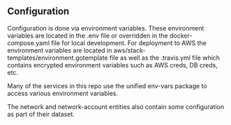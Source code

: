 ## Configuration

Configuration is done via environment variables.
These environment variables are located in the .env file or overridden in the docker-compose.yaml file for local development.
For deployment to AWS the environment variables are located in aws/stack-templates/environment.gotemplate file as well as the .travis.yml file which contains encrypted environment variables such as AWS creds, DB creds, etc.

Many of the services in this repo use the unified env-vars package to access various environment variables.

The network and network-account entities also contain some configuration as part of their dataset.

